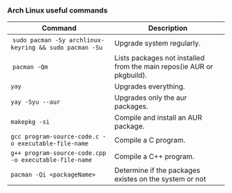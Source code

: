 ### Arch Linux useful commands
| **Command** | **Description** |
| --------------|-------------------|
| `sudo pacman -Sy archlinux-keyring && sudo pacman -Su` | Upgrade system regularly. |
| `pacman -Qm` | Lists packages not installed from the main repos(ie AUR or pkgbuild). |
| `yay` | Upgrades everything. |
| `yay -Syu --aur` | Upgrades only the aur packages. |
| `makepkg -si` | Compile and install an AUR package. |
| `gcc program-source-code.c -o executable-file-name` | Compile a C program. |
| `g++ program-source-code.cpp -o executable-file-name` | Compile a C++ program. |
| `pacman -Qi <packageName>` | Determine if the packages existes on the system or not |

 
